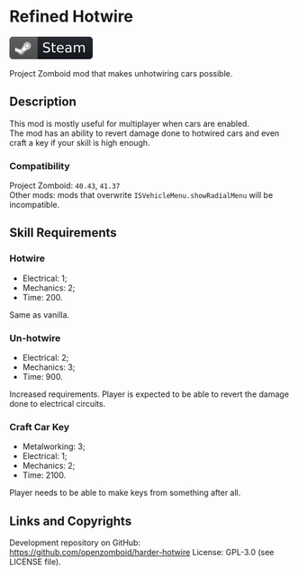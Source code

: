 # Refined Hotwire
[![Steam Workshop](steam.svg)](https://steamcommunity.com/sharedfiles/filedetails/?id=2164926937)

Project Zomboid mod that makes unhotwiring cars possible.

## Description
This mod is mostly useful for multiplayer when cars are enabled.  
The mod has an ability to revert damage done to hotwired cars and even craft a key if your skill is high enough.

### Compatibility
Project Zomboid: `40.43`, `41.37`  
Other mods: mods that overwrite `ISVehicleMenu.showRadialMenu` will be incompatible.

## Skill Requirements

### Hotwire
* Electrical: 1;
* Mechanics: 2;
* Time: 200.

Same as vanilla.

### Un-hotwire
* Electrical: 2;
* Mechanics: 3;
* Time: 900.

Increased requirements. Player is expected to be able to revert the damage done to electrical circuits.

### Craft Car Key
* Metalworking: 3;
* Electrical: 1;
* Mechanics: 2;
* Time: 2100.

Player needs to be able to make keys from something after all.

## Links and Copyrights
Development repository on GitHub: https://github.com/openzomboid/harder-hotwire
License: GPL-3.0 (see LICENSE file).
